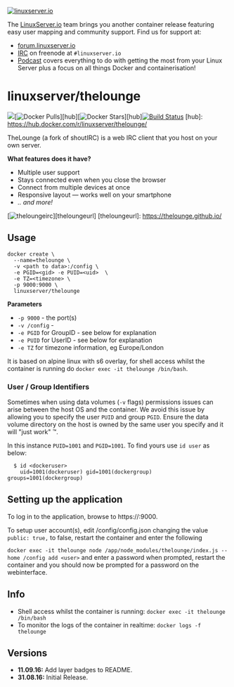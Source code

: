 [linuxserverurl]: https://linuxserver.io
[forumurl]: https://forum.linuxserver.io
[ircurl]: https://www.linuxserver.io/index.php/irc/
[podcasturl]: https://www.linuxserver.io/index.php/category/podcast/

[![linuxserver.io](https://raw.githubusercontent.com/linuxserver/docker-templates/master/linuxserver.io/img/linuxserver_medium.png)][linuxserverurl]

The [LinuxServer.io][linuxserverurl] team brings you another container release featuring easy user mapping and community support. Find us for support at:
* [forum.linuxserver.io][forumurl]
* [IRC][ircurl] on freenode at `#linuxserver.io`
* [Podcast][podcasturl] covers everything to do with getting the most from your Linux Server plus a focus on all things Docker and containerisation!

# linuxserver/thelounge
[![](https://images.microbadger.com/badges/image/linuxserver/thelounge.svg)](http://microbadger.com/images/linuxserver/thelounge "Get your own image badge on microbadger.com")[![Docker Pulls](https://img.shields.io/docker/pulls/linuxserver/thelounge.svg)][hub][![Docker Stars](https://img.shields.io/docker/stars/linuxserver/thelounge.svg)][hub][![Build Status](http://jenkins.linuxserver.io:8080/buildStatus/icon?job=Dockers/LinuxServer.io/linuxserver-thelounge)](http://jenkins.linuxserver.io:8080/job/Dockers/job/LinuxServer.io/job/linuxserver-thelounge/)
[hub]: https://hub.docker.com/r/linuxserver/thelounge/

TheLounge (a fork of shoutIRC) is a web IRC client that you host on your own server.

__What features does it have?__  
- Multiple user support
- Stays connected even when you close the browser
- Connect from multiple devices at once
- Responsive layout — works well on your smartphone
- _.. and more!_

[![theloungeirc](https://raw.githubusercontent.com/linuxserver/community-templates/master/lsiocommunity/img/shout-icon.png)][theloungeurl]
[theloungeurl]: https://thelounge.github.io/

## Usage

```
docker create \
  --name=thelounge \
  -v <path to data>:/config \
  -e PGID=<gid> -e PUID=<uid>  \
  -e TZ=<timezone> \
  -p 9000:9000 \
  linuxserver/thelounge
```

**Parameters**

* `-p 9000` - the port(s)
* `-v /config` -
* `-e PGID` for GroupID - see below for explanation
* `-e PUID` for UserID - see below for explanation
* `-e TZ` for timezone information, eg Europe/London

It is based on alpine linux with s6 overlay, for shell access whilst the container is running do `docker exec -it thelounge /bin/bash`.

### User / Group Identifiers

Sometimes when using data volumes (`-v` flags) permissions issues can arise between the host OS and the container. We avoid this issue by allowing you to specify the user `PUID` and group `PGID`. Ensure the data volume directory on the host is owned by the same user you specify and it will "just work" ™.

In this instance `PUID=1001` and `PGID=1001`. To find yours use `id user` as below:

```
  $ id <dockeruser>
    uid=1001(dockeruser) gid=1001(dockergroup) groups=1001(dockergroup)
```

## Setting up the application

To log in to the application, browse to https://<hostip>:9000.

To setup user account(s), edit /config/config.json changing the value `public: true,` to false, restart the container and enter the following

`docker exec -it thelounge node /app/node_modules/thelounge/index.js --home /config add <user>` and enter a password when prompted, restart the container and you should now be prompted for a password on the webinterface.


 
## Info

* Shell access whilst the container is running: `docker exec -it thelounge /bin/bash`
* To monitor the logs of the container in realtime: `docker logs -f thelounge`

## Versions

+ **11.09.16:** Add layer badges to README.
+ **31.08.16:** Initial Release.
